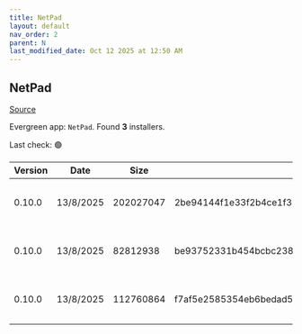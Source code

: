 ```yaml
---
title: NetPad
layout: default
nav_order: 2
parent: N
last_modified_date: Oct 12 2025 at 12:50 AM
---
```


## NetPad

[Source](https://github.com/tareqimbasher/NetPad)

Evergreen app: `NetPad`. Found **3** installers.

Last check: 🟢

| Version | Date      | Size      | Sha256                                                           | Architecture | InstallerType | Type | URI                                                                                                                                                                                                    |
| ------- | --------- | --------- | ---------------------------------------------------------------- | ------------ | ------------- | ---- | ------------------------------------------------------------------------------------------------------------------------------------------------------------------------------------------------------ |
| 0.10.0  | 13/8/2025 | 202027047 | 2be94144f1e33f2b4ce1f3c3500695fa366cb43a63bfeeeab7882afd1fbe74a0 | x64          | Default       | exe  | [https://github.com/tareqimbasher/NetPad/releases/download/v0.10.0/netpad-0.10.0-win-x64.exe](https://github.com/tareqimbasher/NetPad/releases/download/v0.10.0/netpad-0.10.0-win-x64.exe)             |
| 0.10.0  | 13/8/2025 | 82812938  | be93752331b454bcbc238816609b34452c46f494e32461c735d0edbff8f1aa8d | x64          | Default       | exe  | [https://github.com/tareqimbasher/NetPad/releases/download/v0.10.0/netpad_vnext-0.10.0-win-x64.exe](https://github.com/tareqimbasher/NetPad/releases/download/v0.10.0/netpad_vnext-0.10.0-win-x64.exe) |
| 0.10.0  | 13/8/2025 | 112760864 | f7af5e2585354eb6bedad558522d39befa9a4a75dd299d244415b78f7c53555e | x64          | Default       | msi  | [https://github.com/tareqimbasher/NetPad/releases/download/v0.10.0/netpad_vnext-0.10.0-win-x64.msi](https://github.com/tareqimbasher/NetPad/releases/download/v0.10.0/netpad_vnext-0.10.0-win-x64.msi) |
